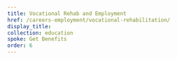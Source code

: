 ```yaml
---
title: Vocational Rehab and Employment
href: /careers-employment/vocational-rehabilitation/
display_title:
collection: education
spoke: Get Benefits
order: 6
---
```

